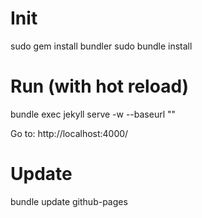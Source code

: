 Init
====
sudo gem install bundler
sudo bundle install

Run (with hot reload)
=====================
bundle exec jekyll serve -w --baseurl ""

Go to: http://localhost:4000/

Update
====== 
bundle update github-pages
